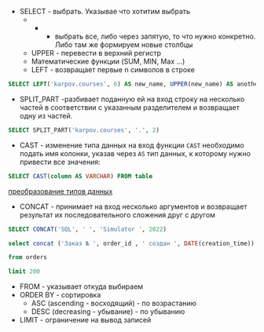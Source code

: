
- SELECT - выбрать. Указывае что хотитим выбрать 
	- *  - выбрать все, либо через запятую, то что нужно конкретно. Либо там же формируем новые столбцы
	- UPPER - перевести в верхний регистр
	- Математические функции (SUM, MIN, Max ...)
	- LEFT - возвращает первые n символов в строке
```sql
SELECT LEFT('karpov.courses', 6) AS new_name, UPPER(new_name) AS another_new_name
```

- SPLIT_PART  -разбивает поданную ей на вход строку на несколько частей в соответствии с указанным разделителем и возвращает одну из частей.
``` SQL
SELECT SPLIT_PART('karpov.courses', '.', 2)
```

- CAST - изменение типа данных 
на вход функции `CAST` необходимо подать имя колонки, указав через `AS` тип данных, к которому нужно привести все значения:
```sql
SELECT CAST(column AS VARCHAR) FROM table
```

[преобразование типов данных](https://www.postgresqltutorial.com/postgresql-tutorial/postgresql-cast/)

-  CONCAT - принимает на вход несколько аргументов и возвращает результат их последовательного сложения друг с другом 
```sql
SELECT CONCAT('SQL', ' ', 'Simulator ', 2022)
```

```sql
select concat ('Заказ № ', order_id , ' создан ', DATE(creation_time)) as order_info

from orders

limit 200
```

- FROM - указывает откуда выбираем 
- ORDER BY - сортировка 
	- ASC (ascending - восходящий) - по возрастанию
	- DESC (decreasing - убывание) - по убыванию 
- LIMIT - ограничение на вывод записей
